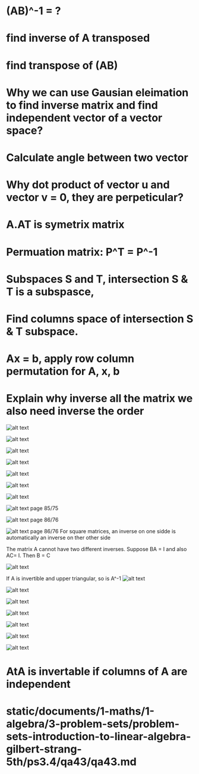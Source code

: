 # (AB)^-1 = ? <done>
# find inverse of A transposed <done>
# find transpose of (AB) <done>
# Why we can use Gausian eleimation to find inverse matrix and find independent vector of a vector space? <done>

# Calculate angle between two vector <done>
# Why dot product of vector u and vector v = 0, they are perpeticular?
# A.AT is symetrix  matrix
# Permuation matrix: P^T = P^-1
# Subspaces S and T, intersection S & T is a subspasce, 
# Find columns space of intersection S & T subspace.
# Ax = b, apply row column permutation for A, x, b
# Explain why inverse all the matrix we also need inverse the order

![alt text](../3-problem-sets/problem-sets-introduction-to-linear-algebra-gilbert-strang-5th/ps1.1/qa22/q22.png)


![alt text](../3-problem-sets/problem-sets-introduction-to-linear-algebra-gilbert-strang-5th/ps1.1/qa20/q20.png)

![alt text](../3-problem-sets/problem-sets-introduction-to-linear-algebra-gilbert-strang-5th/ps1.1/qa27/q27.png)

![alt text](../1-definition/lengths-and-dot-product/def-cosine-formular.png)

![alt text](../1-definition/lengths-and-dot-product/shwarz-inequality.png)

![alt text](../3-problem-sets/problem-sets-introduction-to-linear-algebra-gilbert-strang-5th/ps1.2/qa32/q32.png)

![alt text](../3-problem-sets/problem-sets-introduction-to-linear-algebra-gilbert-strang-5th/ps1.2/qa34/q34.png)

![alt text](../1-definition/matrix-elimination/block-elimination.png) page 85/75

![alt text](images/adjacency-matrix.png) page 86/76

![alt text](images/AB=BA.png) page 86/76
For square matrices, an inverse on one sidde is automatically an inverse on ther other side

The matrix A cannot have two different inverses. Suppose BA = I and also AC= I. Then B = C

![alt text](../1-definition/inverse-matrix/inverse-matrix-property.png)

If A is invertible and upper triangular, so is A^-1
![alt text](../4-challenges/images/dominant-matrixes-are-invertible.png)

![alt text](images/3.3B.png)

![alt text](images/3.4B.png)

![alt text](images/3.4C.png)

![alt text](images/rank-of-AB.png)

![alt text](images/p10.1.png)

![alt text](images/matrix-spaces.png)

# AtA is invertable if columns of A are independent

# static/documents/1-maths/1-algebra/3-problem-sets/problem-sets-introduction-to-linear-algebra-gilbert-strang-5th/ps3.4/qa43/qa43.md